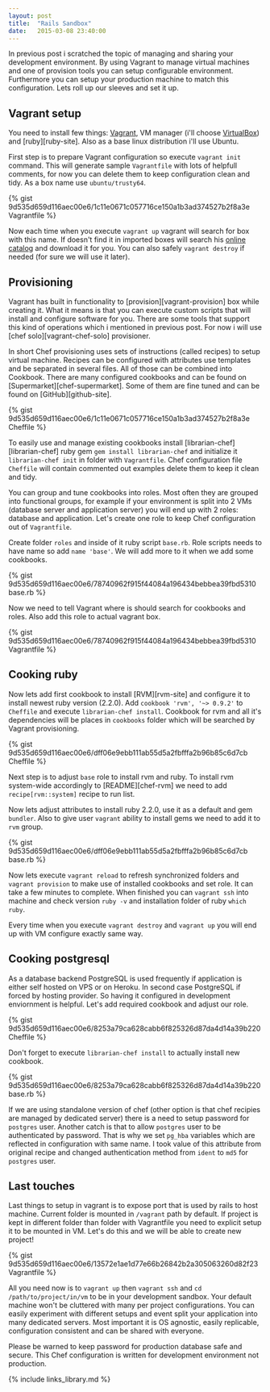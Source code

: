 ```yaml
---
layout: post
title:  "Rails Sandbox"
date:   2015-03-08 23:40:00
---
```


In previous post i scratched the topic of managing and sharing your development environment. By using Vagrant to manage virtual machines and one of provision tools you can setup configurable environment. Furthermore you can setup your production machine to match this configuration. Lets roll up our sleeves and set it up.

<!-- more -->

## Vagrant setup

You need to install few things: [Vagrant][vagrant-up], VM manager (i'll choose [VirtualBox][virtual-box]) and [ruby][ruby-site]. Also as a base linux distribution i'll use Ubuntu.

First step is to prepare Vagrant configuration so execute `vagrant init` command. This will generate sample `Vagrantfile` with lots of helpfull comments, for now you can delete them to keep configuration clean and tidy. As a box name use `ubuntu/trusty64`.

{% gist 9d535d659d116aec00e6/1c11e0671c057716ce150a1b3ad374527b2f8a3e Vagrantfile %}

Now each time when you execute `vagrant up` vagrant will search for box with this name. If doesn't find it in imported boxes will search his [online catalog][vagrant-atlas] and download it for you. You can also safely `vagrant destroy` if needed (for sure we will use it later).

## Provisioning

Vagrant has built in functionality to [provision][vagrant-provision] box while creating it. What it means is that you can execute custom scripts that will install and configure software for you. There are some tools that support this kind of operations which i mentioned in previous post. For now i will use [chef solo][vagrant-chef-solo] provisioner.

In short Chef provisioning uses sets of instructions (called recipes) to setup virtual machine. Recipes can be configured with attributes use templates and be separated in several files. All of those can be combined into Cookbook. There are many configured cookbooks and can be found on [Supermarket][chef-supermarket]. Some of them are fine tuned and can be found on [GitHub][github-site].

{% gist 9d535d659d116aec00e6/1c11e0671c057716ce150a1b3ad374527b2f8a3e Cheffile %}

To easily use and manage existing cookbooks install [librarian-chef][librarian-chef] ruby gem `gem install librarian-chef` and initialize it `librarian-chef init` in folder with `Vagrantfile`. Chef configuration file `Cheffile` will contain commented out examples delete them to keep it clean and tidy.

You can group and tune cookbooks into roles. Most often they are grouped into functional groups, for example if your environment is split into 2 VMs (database server and application server) you will end up with 2 roles: database and application. Let's create one role to keep Chef configuration out of `Vagrantfile`.

Create folder `roles` and inside of it ruby script `base.rb`. Role scripts needs to have name so add `name 'base'`. We will add more to it when we add some cookbooks.

{% gist 9d535d659d116aec00e6/78740962f915f44084a196434bebbea39fbd5310 base.rb %}

Now we need to tell Vagrant where is should search for cookbooks and roles. Also add this role to actual vagrant box.

{% gist 9d535d659d116aec00e6/78740962f915f44084a196434bebbea39fbd5310 Vagrantfile %}

## Cooking ruby

Now lets add first cookbook to install [RVM][rvm-site] and configure it to install newest ruby version (2.2.0). Add `cookbook 'rvm', '~> 0.9.2'` to `Cheffile` and execute `librarian-chef install`. Cookbook for rvm and all it's dependencies will be places in `cookbooks` folder which will be searched by Vagrant provisioning.

{% gist 9d535d659d116aec00e6/dff06e9ebb111ab55d5a2fbfffa2b96b85c6d7cb Cheffile %}

Next step is to adjust `base` role to install rvm and ruby. To install rvm system-wide accordingly to [README][chef-rvm] we need to add `recipe[rvm::system]` recipe to run list.

Now lets adjust attributes to install ruby 2.2.0, use it as a default and  gem `bundler`. Also to give user `vagrant` ability to install gems we need to add it to `rvm` group.

{% gist 9d535d659d116aec00e6/dff06e9ebb111ab55d5a2fbfffa2b96b85c6d7cb base.rb %}

Now lets execute `vagrant reload` to refresh synchronized folders and `vagrant provision` to make use of installed cookbooks and set role. It can take a few minutes to complete. When finished you can `vagrant ssh` into machine and check version `ruby -v` and installation folder of ruby `which ruby`.

Every time when you execute `vagrant destroy` and `vagrant up` you will end up with VM configure exactly same way.

## Cooking postgresql

As a database backend PostgreSQL is used frequently if application is either self hosted on VPS or on Heroku. In second case PostgreSQL if forced by hosting provider. So having it configured in development enviornment is helpful. Let's add required cookbook and adjust our role.

{% gist 9d535d659d116aec00e6/8253a79ca628cabb6f825326d87da4d14a39b220 Cheffile %}

Don't forget to execute `librarian-chef install` to actually install new cookbook.

{% gist 9d535d659d116aec00e6/8253a79ca628cabb6f825326d87da4d14a39b220 base.rb %}

If we are using standalone version of chef (other option is that chef recipies are managed by dedicated server) there is a need to setup password for `postgres` user. Another catch is that to allow `postgres` user to be authenticated by password. That is why we set `pg_hba` variables which are reflected in configuration with same name. I took value of this attribute from original recipe and changed authentication method from `ident` to `md5` for `postgres` user.

## Last touches

Last things to setup in vagrant is to expose port that is used by rails to host machine. Current folder is mounted in `/vagrant` path by default. If project is kept in different folder than folder with Vagrantfile you need to explicit setup it to be mounted in VM. Let's do this and we will be able to create new project!

{% gist 9d535d659d116aec00e6/13572e1ae1d77e66b26842b2a305063260d82f23 Vagrantfile %}

All you need now is to `vagrant up` then `vagrant ssh` and `cd /path/to/project/in/vm` to be in your development sandbox. Your default machine won't be cluttered with many per project configurations. You can easily experiment with different setups and event split your application into many dedicated servers. Most important it is OS agnostic, easily replicable, configuration consistent and can be shared with everyone.

Please be warned to keep password for production database safe and secure. This Chef configuration is written for development environment not production.

{% include links_library.md %}

[virtual-box]:https://www.virtualbox.org/
[vagrant-up]:https://www.vagrantup.com/
[vagrant-atlas]:https://atlas.hashicorp.com/boxes/search
